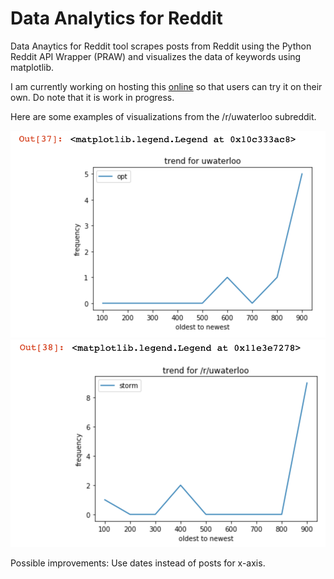 # Data Analytics for Reddit
Data Anaytics for Reddit tool scrapes posts from Reddit using the Python Reddit API Wrapper (PRAW) and visualizes the data of keywords using matplotlib. 

I am currently working on hosting this [online](http://tttzach.pythonanywhere.com/analytics) so that users can try it on their own. Do note that it is work in progress.

Here are some examples of visualizations from the /r/uwaterloo subreddit.

![Screenshot1 goes here.](screenshot1.png)
![Screenshot2 goes here.](screenshot2.png)

Possible improvements:
Use dates instead of posts for x-axis.
